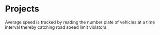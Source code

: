 # Projects
Average speed is tracked by reading the number plate of vehicles at a time interval thereby catching road speed limit violators.
